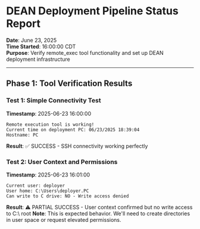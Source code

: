 # DEAN Deployment Pipeline Status Report

**Date**: June 23, 2025  
**Time Started**: 16:00:00 CDT  
**Purpose**: Verify remote_exec tool functionality and set up DEAN deployment infrastructure

---

## Phase 1: Tool Verification Results

### Test 1: Simple Connectivity Test
**Timestamp**: 2025-06-23 16:00:00

```
Remote execution tool is working!
Current time on deployment PC: 06/23/2025 18:39:04
Hostname: PC
```

**Result**: ✅ SUCCESS - SSH connectivity working perfectly

### Test 2: User Context and Permissions
**Timestamp**: 2025-06-23 16:01:00

```
Current user: deployer
User home: C:\Users\deployer.PC
Can write to C drive: NO - Write access denied
```

**Result**: ⚠️ PARTIAL SUCCESS - User context confirmed but no write access to C:\ root
**Note**: This is expected behavior. We'll need to create directories in user space or request elevated permissions.